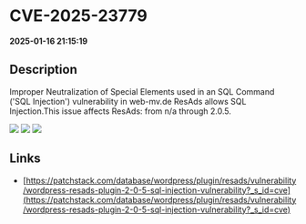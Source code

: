 # CVE-2025-23779

**2025-01-16 21:15:19**

## Description
Improper Neutralization of Special Elements used in an SQL Command ('SQL Injection') vulnerability in web-mv.de ResAds allows SQL Injection.This issue affects ResAds: from n/a through 2.0.5.

![](https://img.shields.io/static/v1?label=Score&message=7.6&color=red)
![](https://img.shields.io/static/v1?label=Severity&message=HIGH&color=red)
![](https://img.shields.io/static/v1?label=CWE&message=SQL&color=green)

## Links
- [https://patchstack.com/database/wordpress/plugin/resads/vulnerability/wordpress-resads-plugin-2-0-5-sql-injection-vulnerability?_s_id=cve](https://patchstack.com/database/wordpress/plugin/resads/vulnerability/wordpress-resads-plugin-2-0-5-sql-injection-vulnerability?_s_id=cve)
